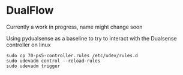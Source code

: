 # DualFlow

Currently a work in progress, name might change soon

Using pydualsense as a baseline to try to interact with the Dualsense controller on linux

```
sudo cp 70-ps5-controller.rules /etc/udev/rules.d
sudo udevadm control --reload-rules
sudo udevadm trigger
```
